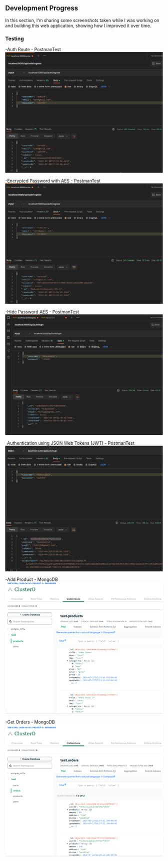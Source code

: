 ## Development Progress

In this section, I'm sharing some screenshots taken while I was working on and building this web application, showing how I improved it over time.

### Testing
-Auth Route - PostmanTest
![authRoute-PostmanTest](01-authRoute-PostmanTest.png)

-Encrypted Password with AES - PostmanTest
![EncryptedPasswordAES-PostmanTest](02-EncryptedPasswordAES-PostmanTest.png)

-Hide Password AES - PostmanTest
![HidePasswordAES-PostmanTest](03-HidePasswordAES-PostmanTest.png)

-Authentication using JSON Web Tokens (JWT) - PostmanTest
![AccessToken-PostmanTest](04-AccessToken.png)

-Add Product - MongoDB
![AddProduct-MongoDB](05-AddProduct.png)

-Get Orders - MongoDB
![GetOrders-MongoDB](06-GetOrders.png)








